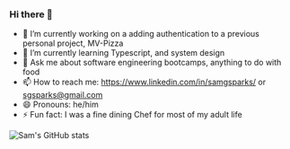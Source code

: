 ### Hi there 👋



- 🔭 I’m currently working on a adding authentication to a previous personal project, MV-Pizza
- 🌱 I’m currently learning Typescript, and system design 
- 💬 Ask me about software engineering bootcamps, anything to do with food
- 📫 How to reach me: https://www.linkedin.com/in/samgsparks/ or sgsparks@gmail.com
- 😄 Pronouns: he/him
- ⚡ Fun fact: I was a fine dining Chef for most of my adult life

![Sam's GitHub stats](https://github-readme-stats.vercel.app/api?username=anuraghazra&show_icons=true&theme=radical)

